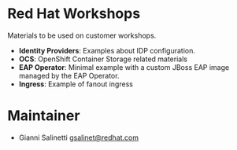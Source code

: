 # Red Hat Workshops

Materials to be used on customer workshops. 

- **Identity Providers**: Examples about IDP configuration.
- **OCS**: OpenShift Container Storage related materials
- **EAP Operator**: Minimal example with a custom JBoss EAP image managed
  by the EAP Operator.
- **Ingress**: Example of fanout ingress

# Maintainer
- Gianni Salinetti <gsalinet@redhat.com>
